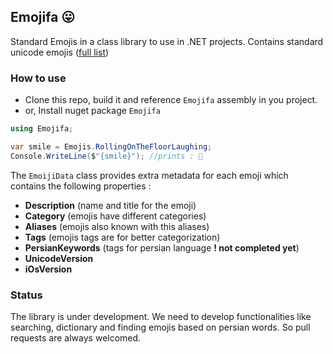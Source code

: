 ## Emojifa 😛
 Standard Emojis in a class library to use in .NET projects.
Contains standard unicode emojis ([full list](https://unicode.org/emoji/charts/full-emoji-list.html))

### How to use
- Clone this repo, build it and reference `Emojifa` assembly in you project.
- or, Install nuget package `Emojifa`


```csharp
using Emojifa;

var smile = Emojis.RollingOnTheFloorLaughing;
Console.WriteLine($"{smile}"); //prints : 🤣
```


The `EmoijiData` class provides extra metadata for each emoji which contains the following properties :
- **Description** (name and title for the emoji)
- **Category** (emojis have different categories)
- **Aliases** (emojis also known with this aliases)
- **Tags** (emojis tags are for better categorization)
- **PersianKeywords** (tags for persian language **! not completed yet**)
- **UnicodeVersion**
- **iOsVersion**


### Status
The library is under development.
We need to develop functionalities like searching, dictionary and finding emojis based on persian words.
So pull requests are always welcomed.



